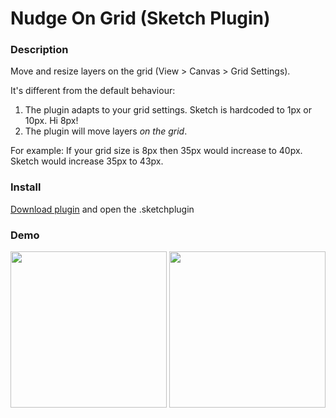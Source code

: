 # Nudge On Grid (Sketch Plugin)

### Description

Move and resize layers on the grid (View > Canvas > Grid Settings).

It's different from the default behaviour:

1. The plugin adapts to your grid settings. Sketch is hardcoded to 1px or 10px. Hi 8px!
2. The plugin will move layers _on the grid_. 

  For example: If your grid size is 8px then 35px would increase to 40px. Sketch would increase 35px to 43px.

### Install

<a href="https://github.com/tomger/nudgeOnGrid/archive/master.zip">Download plugin</a> and open the .sketchplugin

### Demo

<img src="https://raw.githubusercontent.com/tomger/nudgeOnGrid/readme/demo.gif" height="250"/>
<img src="https://raw.githubusercontent.com/tomger/nudgeOnGrid/readme/manual.png" height="250"/>
